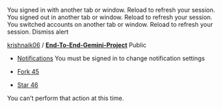

You signed in with another tab or window. Reload to refresh your session. You signed out in another tab or window. Reload to refresh your session. You switched accounts on another tab or window. Reload to refresh your session. Dismiss alert

[krishnaik06](/krishnaik06) / **[End-To-End-Gemini-Project](/krishnaik06/End-To-End-Gemini-Project)** Public

*   [Notifications](/login?return_to=%2Fkrishnaik06%2FEnd-To-End-Gemini-Project)
     You must be signed in to change notification settings
*   [Fork 45](/login?return_to=%2Fkrishnaik06%2FEnd-To-End-Gemini-Project)
    
*   [Star 46](/login?return_to=%2Fkrishnaik06%2FEnd-To-End-Gemini-Project)
    

You can’t perform that action at this time.